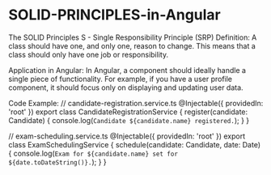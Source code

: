 # SOLID-PRINCIPLES-in-Angular
The SOLID Principles
S - Single Responsibility Principle (SRP)
Definition: A class should have one, and only one, reason to change. This means that a class should only have one job or responsibility.

Application in Angular: In Angular, a component should ideally handle a single piece of functionality. For example, if you have a user profile component, it should focus only on displaying and updating user data.

Code Example:
// candidate-registration.service.ts
@Injectable({ providedIn: 'root' })
export class CandidateRegistrationService {
  register(candidate: Candidate) {
    console.log(`Candidate ${candidate.name} registered.`);
  }
}

// exam-scheduling.service.ts
@Injectable({ providedIn: 'root' })
export class ExamSchedulingService {
  schedule(candidate: Candidate, date: Date) {
    console.log(`Exam for ${candidate.name} set for ${date.toDateString()}.`);
  }
}
